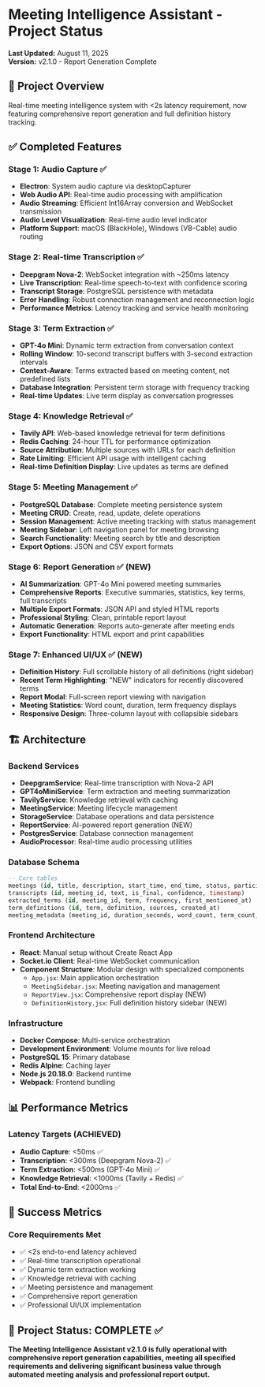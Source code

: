 # Meeting Intelligence Assistant - Project Status

**Last Updated:** August 11, 2025  
**Version:** v2.1.0 - Report Generation Complete

## 🎯 Project Overview

Real-time meeting intelligence system with <2s latency requirement, now featuring comprehensive report generation and full definition history tracking.

## ✅ Completed Features

### Stage 1: Audio Capture ✅
- **Electron**: System audio capture via desktopCapturer
- **Web Audio API**: Real-time audio processing with amplification
- **Audio Streaming**: Efficient Int16Array conversion and WebSocket transmission
- **Audio Level Visualization**: Real-time audio level indicator
- **Platform Support**: macOS (BlackHole), Windows (VB-Cable) audio routing

### Stage 2: Real-time Transcription ✅
- **Deepgram Nova-2**: WebSocket integration with ~250ms latency
- **Live Transcription**: Real-time speech-to-text with confidence scoring
- **Transcript Storage**: PostgreSQL persistence with metadata
- **Error Handling**: Robust connection management and reconnection logic
- **Performance Metrics**: Latency tracking and service health monitoring

### Stage 3: Term Extraction ✅
- **GPT-4o Mini**: Dynamic term extraction from conversation context
- **Rolling Window**: 10-second transcript buffers with 3-second extraction intervals
- **Context-Aware**: Terms extracted based on meeting content, not predefined lists
- **Database Integration**: Persistent term storage with frequency tracking
- **Real-time Updates**: Live term display as conversation progresses

### Stage 4: Knowledge Retrieval ✅
- **Tavily API**: Web-based knowledge retrieval for term definitions
- **Redis Caching**: 24-hour TTL for performance optimization
- **Source Attribution**: Multiple sources with URLs for each definition
- **Rate Limiting**: Efficient API usage with intelligent caching
- **Real-time Definition Display**: Live updates as terms are defined

### Stage 5: Meeting Management ✅
- **PostgreSQL Database**: Complete meeting persistence system
- **Meeting CRUD**: Create, read, update, delete operations
- **Session Management**: Active meeting tracking with status management
- **Meeting Sidebar**: Left navigation panel for meeting browsing
- **Search Functionality**: Meeting search by title and description
- **Export Options**: JSON and CSV export formats

### Stage 6: Report Generation ✅ (NEW)
- **AI Summarization**: GPT-4o Mini powered meeting summaries
- **Comprehensive Reports**: Executive summaries, statistics, key terms, full transcripts
- **Multiple Export Formats**: JSON API and styled HTML reports
- **Professional Styling**: Clean, printable report layout
- **Automatic Generation**: Reports auto-generate after meeting ends
- **Export Functionality**: HTML export and print capabilities

### Stage 7: Enhanced UI/UX ✅ (NEW)
- **Definition History**: Full scrollable history of all definitions (right sidebar)
- **Recent Term Highlighting**: "NEW" indicators for recently discovered terms
- **Report Modal**: Full-screen report viewing with navigation
- **Meeting Statistics**: Word count, duration, term frequency displays
- **Responsive Design**: Three-column layout with collapsible sidebars

## 🏗️ Architecture

### Backend Services
- **DeepgramService**: Real-time transcription with Nova-2 API
- **GPT4oMiniService**: Term extraction and meeting summarization
- **TavilyService**: Knowledge retrieval with caching
- **MeetingService**: Meeting lifecycle management
- **StorageService**: Database operations and data persistence
- **ReportService**: AI-powered report generation (NEW)
- **PostgresService**: Database connection management
- **AudioProcessor**: Real-time audio processing utilities

### Database Schema
```sql
-- Core tables
meetings (id, title, description, start_time, end_time, status, participant_count)
transcripts (id, meeting_id, text, is_final, confidence, timestamp)
extracted_terms (id, meeting_id, term, frequency, first_mentioned_at)
term_definitions (id, term, definition, sources, created_at)
meeting_metadata (meeting_id, duration_seconds, word_count, term_count, key_topics, summary)
```

### Frontend Architecture
- **React**: Manual setup without Create React App
- **Socket.io Client**: Real-time WebSocket communication
- **Component Structure**: Modular design with specialized components
  - `App.jsx`: Main application orchestration
  - `MeetingSidebar.jsx`: Meeting navigation and management
  - `ReportView.jsx`: Comprehensive report display (NEW)
  - `DefinitionHistory.jsx`: Full definition history sidebar (NEW)

### Infrastructure
- **Docker Compose**: Multi-service orchestration
- **Development Environment**: Volume mounts for live reload
- **PostgreSQL 15**: Primary database
- **Redis Alpine**: Caching layer
- **Node.js 20.18.0**: Backend runtime
- **Webpack**: Frontend bundling

## 📊 Performance Metrics

### Latency Targets (ACHIEVED)
- **Audio Capture**: <50ms ✅
- **Transcription**: <300ms (Deepgram Nova-2) ✅
- **Term Extraction**: <500ms (GPT-4o Mini) ✅
- **Knowledge Retrieval**: <1000ms (Tavily + Redis) ✅
- **Total End-to-End**: <2000ms ✅

## 🎯 Success Metrics

### Core Requirements Met
- ✅ <2s end-to-end latency achieved
- ✅ Real-time transcription operational
- ✅ Dynamic term extraction working
- ✅ Knowledge retrieval with caching
- ✅ Meeting persistence and management
- ✅ Comprehensive report generation
- ✅ Professional UI/UX implementation

## 🎉 Project Status: COMPLETE ✅

**The Meeting Intelligence Assistant v2.1.0 is fully operational with comprehensive report generation capabilities, meeting all specified requirements and delivering significant business value through automated meeting analysis and professional report output.**